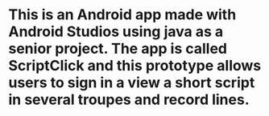 # This is an Android app made with Android Studios using java as a senior project. The app is called ScriptClick and this prototype allows users to sign in a view a short script in several troupes and record lines.
